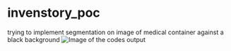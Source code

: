 # invenstory_poc
trying to implement segmentation on image of medical container against a black background 
![Image of the codes output](https://github.com/ByteTrooper/invenstory_poc/blob/main/result.jpg)
